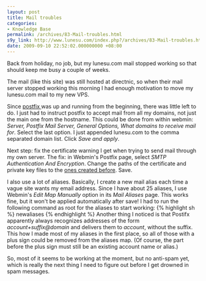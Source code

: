 ```yaml
---
layout: post
title: Mail troubles
categories:
- Knowledge Base
permalink: /archives/83-Mail-troubles.html
s9y_link: http://www.lunesu.com/index.php?/archives/83-Mail-troubles.html
date: 2009-09-10 22:52:02.000000000 +08:00
---
```

Back from holiday, no job, but my lunesu.com mail stopped working so that should keep me busy a couple of weeks.

The mail (like this site) was still hosted at directnic, so when their mail server stopped working this morning I had enough motivation to move my lunesu.com mail to my new VPS.

Since <a href="http://www.postfix.org/" title="The Postfix mail server">postfix </a>was up and running from the beginning, there was little left to do. I just had to instruct postfix to accept mail from all my domains, not just the main one from the hostname. This could be done from within webmin: <em>Server, Postfix Mail Server, General Options, What domains to receive mail for</em>. Select the last option. I just appended lunesu.com to the comma separated domain list. Click <em>Save and apply</em>.

Next step: fix the certificate warning I get when trying to send mail through my own server. The fix: in Webmin's Postfix page, select <em>SMTP Authentication And Encryption</em>. Change the paths of the certificate and private key files to the <a href="http://www.lunesu.com/archives/80-Creating-my-own-keys.html" title="Creating my own keys">ones created before</a>. Save.

I also use a lot of aliases. Basically, I create a new mail alias each time a vague site wants my email address. Since I have about 25 aliases, I use Webmin's <em>Edit Map Manually</em> option in its <em>Mail Aliases</em> page. This works fine, but it won't be applied automatically after save! I had to run the following command as root for the aliases to start working:
{% highlight sh %}
newaliases
{% endhighlight %}
Another thing I noticed is that Postifx apparently always recognizes addresses of the form <em>account+suffix@domain</em> and delivers them to <em>account</em>, without the suffix. This how I made most of my aliases in the first place, so all of those with a plus sign could be removed from the aliases map. (Of course, the part before the plus sign must still be an existing account name or alias.)

So, most of it seems to be working at the moment, but no anti-spam yet, which is really the next thing I need to figure out before I get drowned in spam messages.
